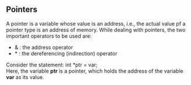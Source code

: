 ## Pointers
A pointer is a variable whose value is an address, i.e., the actual value pf a pointer type is an address of memory. While dealing with pointers, the two important operators to be used are:
- & : the address operator
- \* : the dereferencing (indirection) operator

Consider the statement: int *ptr = var;<br>
Here, the variable <strong>ptr</strong> is a pointer, which holds the address of the variable <strong>var</strong> as its value.
